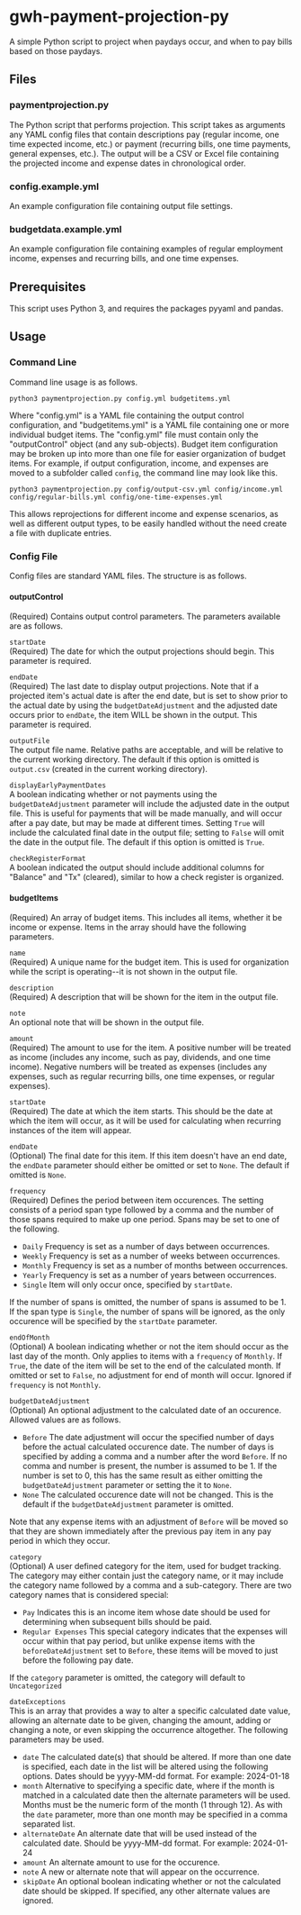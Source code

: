 # gwh-payment-projection-py

A simple Python script to project when paydays occur, and when to pay bills based on those paydays.

## Files

### paymentprojection.py

The Python script that performs projection.  This script takes as arguments any YAML config files that contain descriptions pay (regular income, one time expected income, etc.) or payment (recurring bills, one time payments, general expenses, etc.).  The output will be a CSV or Excel file containing the projected income and expense dates in chronological order.

### config.example.yml

An example configuration file containing output file settings.

### budgetdata.example.yml

An example configuration file containing examples of regular employment income, expenses and recurring bills, and one time expenses.

## Prerequisites

This script uses Python 3, and requires the packages pyyaml and pandas.

## Usage

### Command Line

Command line usage is as follows.

`python3 paymentprojection.py config.yml budgetitems.yml`

Where "config.yml" is a YAML file containing the output control configuration, and "budgetitems.yml" is a YAML file containing one or more individual budget items.  The "config.yml" file must contain only the "outputControl" object (and any sub-objects).  Budget item configuration may be broken up into more than one file for easier organization of budget items.  For example, if output configuration, income, and expenses are moved to a subfolder called `config`, the command line may look like this.

`python3 paymentprojection.py config/output-csv.yml config/income.yml config/regular-bills.yml config/one-time-expenses.yml`

This allows reprojections for different income and expense scenarios, as well as different output types, to be easily handled without the need create a file with duplicate entries.

### Config File

Config files are standard YAML files.  The structure is as follows.

#### outputControl

(Required) Contains output control parameters.  The parameters available are as follows.

`startDate`  
(Required) The date for which the output projections should begin.  This parameter is required.

`endDate`  
(Required) The last date to display output projections.  Note that if a projected item's actual date is after the end date, but is set to show prior to the actual date by using the `budgetDateAdjustment` and the adjusted date occurs prior to `endDate`, the item WILL be shown in the output.  This parameter is required.

`outputFile`  
The output file name.  Relative paths are acceptable, and will be relative to the current working directory.  The default if this option is omitted is `output.csv` (created in the current working directory).

`displayEarlyPaymentDates`  
A boolean indicating whether or not payments using the `budgetDateAdjustment` parameter will include the adjusted date in the output file.  This is useful for payments that will be made manually, and will occur after a pay date, but may be made at different times.  Setting `True` will include the calculated final date in the output file; setting to `False` will omit the date in the output file.  The default if this option is omitted is `True`.

`checkRegisterFormat`  
A boolean indicated the output should include additional columns for "Balance" and "Tx" (cleared), similar to how a check register is organized.

#### budgetItems

(Required) An array of budget items.  This includes all items, whether it be income or expense.  Items in the array should have the following parameters.

`name`  
(Required) A unique name for the budget item.  This is used for organization while the script is operating--it is not shown in the output file.

`description`  
(Required) A description that will be shown for the item in the output file.

`note`  
An optional note that will be shown in the output file.

`amount`  
(Required) The amount to use for the item.  A positive number will be treated as income (includes any income, such as pay, dividends, and one time income).  Negative numbers will be treated as expenses (includes any expenses, such as regular recurring bills, one time expenses, or regular expenses).

`startDate`  
(Required) The date at which the item starts.  This should be the date at which the item will occur, as it will be used for calculating when recurring instances of the item will appear.

`endDate`  
(Optional) The final date for this item.  If this item doesn't have an end date, the `endDate` parameter should either be omitted or set to `None`.  The default if omitted is `None`.

`frequency`  
(Required) Defines the period between item occurences.  The setting consists of a period span type followed by a comma and the number of those spans required to make up one period.  Spans may be set to one of the following.

* `Daily` Frequency is set as a number of days between occurrences.
* `Weekly` Frequency is set as a number of weeks between occurrences.
* `Monthly` Frequency is set as a number of months between occurrences.
* `Yearly` Frequency is set as a number of years between occurrences.
* `Single` Item will only occur once, specified by `startDate`.

If the number of spans is omitted, the number of spans is assumed to be 1.  If the span type is `Single`, the number of spans will be ignored, as the only occurence will be specified by the `startDate` parameter.

`endOfMonth`  
(Optional) A boolean indicating whether or not the item should occur as the last day of the month.  Only applies to items with a `frequency` of `Monthly`.  If `True`, the date of the item will be set to the end of the calculated month.  If omitted or set to `False`, no adjustment for end of month will occur.  Ignored if `frequency` is not `Monthly`.

`budgetDateAdjustment`  
(Optional) An optional adjustment to the calculated date of an occurence.  Allowed values are as follows.

* `Before` The date adjustment will occur the specified number of days before the actual calculated occurence date.  The number of days is specified by adding a comma and a number after the word `Before`.  If no comma and number is present, the number is assumed to be 1.  If the number is set to 0, this has the same result as either omitting the `budgetDateAdjustment` parameter or setting the it to `None`.
* `None` The calculated occurence date will not be changed.  This is the default if the `budgetDateAdjustment` parameter is omitted.

Note that any expense items with an adjustment of `Before` will be moved so that they are shown immediately after the previous pay item in any pay period in which they occur.

`category`  
(Optional) A user defined category for the item, used for budget tracking.  The category may either contain just the category name, or it may include the category name followed by a comma and a sub-category.  There are two category names that is considered special:

* `Pay` Indicates this is an income item whose date should be used for determining when subsequent bills should be paid.
* `Regular Expenses` This special category indicates that the expenses will occur within that pay period, but unlike expense items with the `beforeDateAdjustment` set to `Before`, these items will be moved to just before the following pay date.

If the `category` parameter is omitted, the category will default to `Uncategorized`

`dateExceptions`  
This is an array that provides a way to alter a specific calculated date value, allowing an alternate date to be given, changing the amount, adding or changing a note, or even skipping the occurrence altogether.  The following parameters may be used.

* `date` The calculated date(s) that should be altered.  If more than one date is specified, each date in the list will be altered using the following options.  Dates should be yyyy-MM-dd format.  For example:  2024-01-18
* `month` Alternative to specifying a specific date, where if the month is matched in a calculated date then the alternate parameters will be used.  Months must be the numeric form of the month (1 through 12).  As with the `date` parameter, more than one month may be specified in a comma separated list.
* `alternateDate` An alternate date that will be used instead of the calculated date.  Should be yyyy-MM-dd format.  For example:  2024-01-24
* `amount` An alternate amount to use for the occurence.
* `note` A new or alternate note that will appear on the occurrence.
* `skipDate` An optional boolean indicating whether or not the calculated date should be skipped.  If specified, any other alternate values are ignored.
